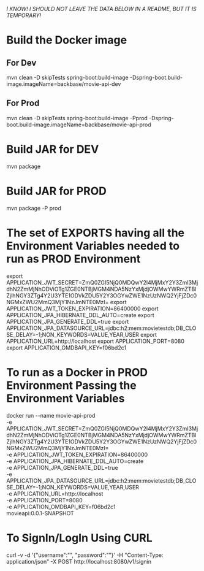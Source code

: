*I KNOW! I SHOULD NOT LEAVE THE DATA BELOW IN A README, BUT IT IS TEMPORARY!*

# Build the Docker image

## For Dev
mvn clean -D skipTests spring-boot:build-image -Dspring-boot.build-image.imageName=backbase/movie-api-dev

## For Prod
mvn clean -D skipTests spring-boot:build-image -Pprod -Dspring-boot.build-image.imageName=backbase/movie-api-prod

# Build JAR for DEV
mvn package

# Build JAR for PROD
mvn package -P prod

# The set of EXPORTS having all the Environment Variables needed to run as PROD Environment
export APPLICATION_JWT_SECRET=ZmQ0ZGI5NjQ0MDQwY2I4MjMxY2Y3ZmI3MjdhN2ZmMjNhODViOTg1ZGE0NTBjMGM4NDA5NzYxMjdjOWMwYWRmZTBlZjlhNGY3ZTg4Y2U3YTE1ODVkZDU5Y2Y3OGYwZWE1NzUzNWQ2YjFjZDc0NGMxZWU2MmQ3MjY1NzJmNTE0MzI=
export APPLICATION_JWT_TOKEN_EXPIRATION=86400000
export APPLICATION_JPA_HIBERNATE_DDL_AUTO=create
export APPLICATION_JPA_GENERATE_DDL=true
export APPLICATION_JPA_DATASOURCE_URL=jdbc:h2:mem:movietestdb\;DB_CLOSE_DELAY=-1\;NON_KEYWORDS=VALUE,YEAR,USER
export APPLICATION_URL=http://localhost
export APPLICATION_PORT=8080
export APPLICATION_OMDBAPI_KEY=f06bd2c1

# To run as a Docker in PROD Environment Passing the Environment Variables
docker run --name movie-api-prod \
-e APPLICATION_JWT_SECRET=ZmQ0ZGI5NjQ0MDQwY2I4MjMxY2Y3ZmI3MjdhN2ZmMjNhODViOTg1ZGE0NTBjMGM4NDA5NzYxMjdjOWMwYWRmZTBlZjlhNGY3ZTg4Y2U3YTE1ODVkZDU5Y2Y3OGYwZWE1NzUzNWQ2YjFjZDc0NGMxZWU2MmQ3MjY1NzJmNTE0MzI= \
-e APPLICATION_JWT_TOKEN_EXPIRATION=86400000 \
-e APPLICATION_JPA_HIBERNATE_DDL_AUTO=create \
-e APPLICATION_JPA_GENERATE_DDL=true \
-e APPLICATION_JPA_DATASOURCE_URL=jdbc:h2:mem:movietestdb\;DB_CLOSE_DELAY=-1\;NON_KEYWORDS=VALUE,YEAR,USER \
-e APPLICATION_URL=http://localhost \
-e APPLICATION_PORT=8080 \
-e APPLICATION_OMDBAPI_KEY=f06bd2c1 \
movieapi:0.0.1-SNAPSHOT

# To SignIn/LogIn Using CURL
curl -v -d '{"username":"<USERNAME>", "password":"<PASSWORD>"}' -H "Content-Type: application/json" -X POST http://localhost:8080/v1/signin

